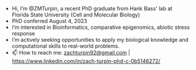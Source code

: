 - Hi, I’m @ZMTurpin, a recent PhD graduate from Hank Bass' lab at Florida State University (Cell and Molecular Biology)
- PhD conferred August 4, 2023
- I’m interested in Bioinformatics, comparative epigenomics, abiotic stress response
- I’m actively seeking opportunities to apply my biological knowledge and computational skills to real-world problems.
- 📫 How to reach me: zachturpin92@gmail.com | https://www.linkedin.com/in/zach-turpin-phd-c-0b5146272/

<!---
ZMTurpin/ZMTurpin is a ✨ special ✨ repository because its `README.md` (this file) appears on your GitHub profile.
You can click the Preview link to take a look at your changes.
--->
